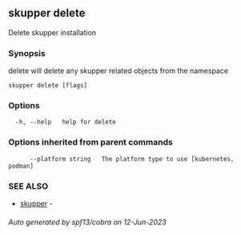 ## skupper delete

Delete skupper installation

### Synopsis

delete will delete any skupper related objects from the namespace

```
skupper delete [flags]
```

### Options

```
  -h, --help   help for delete
```

### Options inherited from parent commands

```
      --platform string   The platform type to use [kubernetes, podman]
```

### SEE ALSO

* [skupper](skupper.md)	 - 

###### Auto generated by spf13/cobra on 12-Jun-2023
